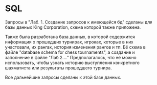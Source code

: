 # SQL

Запросы в "Лаб. 1. Создание запросов к имеющейся бд" сделаны для базы данных King Corporation, схема которой также приложена.

Также была разработана база данных, в которой содержится информация о прошедших турнирах, игроках, которые в них участовали, их рангах, история изменения рангов и тп. 
Её схема в файле "database schema for chess tournaments", а создание и заполнение в файле "Лаб 2...."
Предполагалось, что её можно использовать, чтобы узнать историю выступления конкретного шахматиста или результаты прошедшего турнира.

Все дальнейшие запросы сделаны к этой базе данных.

